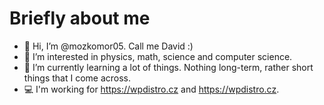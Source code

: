 # Briefly about me

- 👋 Hi, I’m @mozkomor05. Call me David :)
- 👀 I’m interested in physics, math, science and computer science.
- 🌱 I’m currently learning a lot of things. Nothing long-term, rather short things that I come across.
- 💻 I'm working for https://wpdistro.cz and https://wpdistro.cz.

<!---
mozkomor05/mozkomor05 is a ✨ special ✨ repository because its `README.md` (this file) appears on your GitHub profile.
You can click the Preview link to take a look at your changes.
--->
